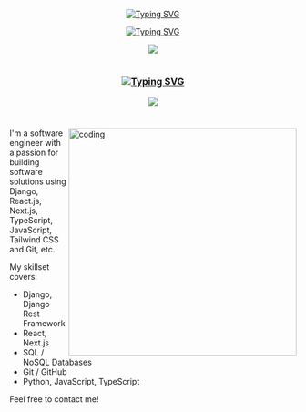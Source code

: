 <p align="center">
  <a href="https://github.com/Muhammad-Sabir/"><img src="https://readme-typing-svg.demolab.com?font=Fira+Code&weight=700&size=38&duration=1&pause=1&color=000000&center=true&vCenter=true&repeat=false&width=435&lines=MUHAMMAD+SABIR+RAZA" alt="Typing SVG" /></a>
</p>
<p align="center">
  <a href="https://github.com/Muhammad-Sabir/"><img src="https://readme-typing-svg.demolab.com?font=Fira+Code&size=21&duration=2800&pause=500&color=000000A8&center=true&vCenter=true&width=435&lines=Next.js+Developer;Software+Engineering+Student" alt="Typing SVG" /></a>
</p>

<p align='center'>
<a href="https://www.linkedin.com/in/muhammad-sabir07/">
    <img src="https://img.shields.io/badge/linkedin-%230077B5.svg?&style=for-the-badge&logo=linkedin&logoColor=white" />
</a>
</p>

#
<h3 align="center">
  <a href="https://github.com/Muhammad-Sabir/"><img src="https://readme-typing-svg.demolab.com?font=Fira+Code&weight=600&size=24&duration=1&pause=1&color=3C2824&center=true&vCenter=true&repeat=false&width=435&lines=TECHNICAL+SKILLS" alt="Typing SVG" /></a>
</h3>

<p align="center">
  <a href="https://www.linkedin.com/in/muhammad-sabir07/">
    <img src="https://skillicons.dev/icons?i=django,react,python,javascript,postgres,docker,git" />
  </a>
</p>

#
<img align="right" alt="coding" width="400" src="https://user-images.githubusercontent.com/74038190/212749447-bfb7e725-6987-49d9-ae85-2015e3e7cc41.gif">

<p>
I'm a software engineer with a passion for building software solutions using Django, React.js, Next.js, TypeScript, JavaScript, Tailwind CSS and Git, etc.

My skillset covers:
- Django, Django Rest Framework
- React, Next.js
- SQL / NoSQL Databases
- Git / GitHub
- Python, JavaScript, TypeScript

Feel free to contact me!

</p>
